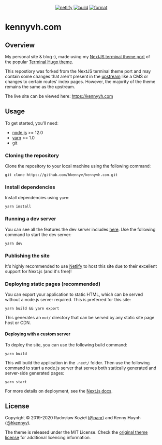 <p align="center">
  <a href="https://www.kennyvh.com/"><img alt="netlify" src="https://img.shields.io/netlify/a1d39bd7-cb99-4836-84c7-faf67832905f"></a>
  <a href="https://github.com/hkennyv/kennyvh.com/actions?query=workflow%3ABuild"><img alt="build" src="https://img.shields.io/github/workflow/status/hkennyv/kennyvh.com/Build?label=build"></a>
  <a href="https://github.com/hkennyv/kennyvh.com/actions?query=workflow%3AFormat"><img alt="format" src="https://img.shields.io/github/workflow/status/hkennyv/kennyvh.com/Format?label=format"></a>
</p>

# kennyvh.com

## Overview

My personal site & blog :), made using my
[NextJS terminal theme port](https://github.com/hkennyv/next-theme-terminal) of
the popular [Terminal Hugo theme](https://github.com/panr/hugo-theme-terminal).

This repostiory was forked from the NextJS terminal theme port and may contain
some changes that aren't present in the [upstream](https://github.com/hkennyv/next-theme-terminal)
like a CMS or changes to certain routes' index pages. However, the majority of
the theme remains the same as the upstream.

The live site can be viewed here: <https://kennyvh.com>

## Usage

To get started, you'll need:

- [node.js](https://nodejs.org/en/download/) >= 12.0
- [yarn](https://yarnpkg.com/) >= 1.0
- [git](https://git-scm.com/)

### Cloning the repository

Clone the repository to your local machine using the following command:

```
git clone https://github.com/hkennyv/kennyvh.com.git
```

### Install dependencies

Install dependencies using `yarn`:

```
yarn install
```

### Running a dev server

You can see all the features the dev server includes [here](https://nextjs.org/docs).
Use the following command to start the dev server:

```
yarn dev
```

### Publishing the site

It's highly recommended to use [Netlify](https://www.netlify.com/) to host
this site due to their excellent support for Next.js (and it's free)!

### Deploying static pages (recommended)

You can export your application to static HTML, which can be served without
a node.js server required. This is preferred for this site:

```
yarn build && yarn export
```

This generates an `out/` directory that can be served by any static site page
host or CDN.

#### Deploying with a custom server

To deploy the site, you can use the following build command:

```
yarn build
```

This will build the application in the `.next/` folder. Then use the following
command to start a node.js server that serves both statically generated and
server-side generated pages:

```
yarn start
```

For more details on deployment, see the [Next.js docs](https://nextjs.org/docs/deployment).

## License

Copyright © 2019-2020 Radosław Kozieł ([@panr](https://twitter.com/panr)) and Kenny Huynh ([@hkennyv](https://github.com/hkennyv)).

The theme is released under the MIT License. Check the [original theme license](https://github.com/hkennyv/next-theme-terminal/blob/master/LICENSE) for additional licensing information.
